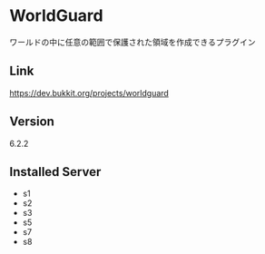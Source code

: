 # WorldGuard
ワールドの中に任意の範囲で保護された領域を作成できるプラグイン

## Link
https://dev.bukkit.org/projects/worldguard

## Version
6.2.2

## Installed Server
- s1
- s2
- s3
- s5
- s7
- s8
